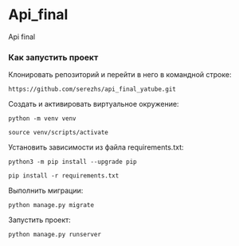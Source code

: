 # Api_final
Api final
### Как запустить проект
Клонировать репозиторий и перейти в него в командной строке:  

```
https://github.com/serezhs/api_final_yatube.git
```

Cоздать и активировать виртуальное окружение:

```
python -m venv venv
```

```
source venv/scripts/activate
```

Установить зависимости из файла requirements.txt:

```
python3 -m pip install --upgrade pip
```

```
pip install -r requirements.txt
```

Выполнить миграции:

```
python manage.py migrate
```

Запустить проект:

```
python manage.py runserver
```